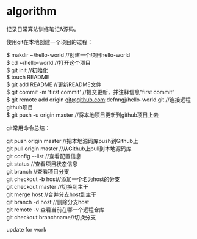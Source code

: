 ﻿# algorithm


记录日常算法训练笔记&源码。




使用git在本地创建一个项目的过程：

   $ makdir ~/hello-world    //创建一个项目hello-world  
   $ cd ~/hello-world       //打开这个项目  
   $ git init             //初始化   
   $ touch README  
   $ git add README        //更新README文件  
   $ git commit -m 'first commit'     //提交更新，并注释信息“first commit”  
   $ git remote add origin git@github.com:defnngj/hello-world.git     //连接远程github项目    
   $ git push -u origin master     //将本地项目更新到github项目上去  



git常用命令总结：

git push origin master //把本地源码库push到Github上  
git pull origin master //从Github上pull到本地源码库  
git config --list //查看配置信息  
git status //查看项目状态信息  
git branch //查看项目分支  
git checkout -b host//添加一个名为host的分支  
git checkout master //切换到主干  
git merge host //合并分支host到主干  
git branch -d host //删除分支host  
git remote -v 查看当前在哪一个远程仓库  
git checkout branchname//切换分支

update for work
